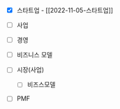 
- [x] 스타트업 - [[2022-11-05-스타트업]]
- [ ] 사업
- [ ] 경영
- [ ] 비즈니스 모델
- [ ] 시장(사업)
	- [ ] 비즈스모델
- [ ] PMF




